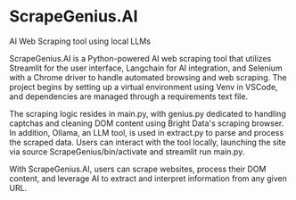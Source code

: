 # ScrapeGenius.AI
AI Web Scraping tool using local LLMs

ScrapeGenius.AI is a Python-powered AI web scraping tool that utilizes Streamlit for the user interface, Langchain for AI integration, and Selenium with a Chrome driver to handle automated browsing and web scraping. The project begins by setting up a virtual environment using Venv in VSCode, and dependencies are managed through a requirements text file.

The scraping logic resides in main.py, with genius.py dedicated to handling captchas and cleaning DOM content using Bright Data's scraping browser. In addition, Ollama, an LLM tool, is used in extract.py to parse and process the scraped data. Users can interact with the tool locally, launching the site via source ScrapeGenius/bin/activate and streamlit run main.py.

With ScrapeGenius.AI, users can scrape websites, process their DOM content, and leverage AI to extract and interpret information from any given URL.
